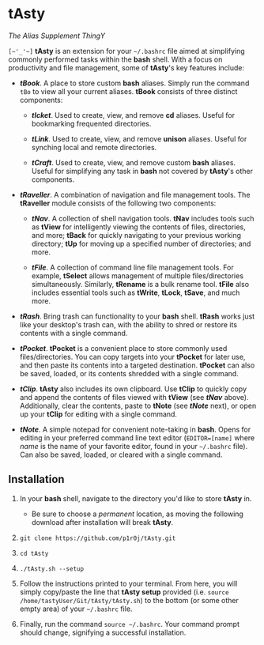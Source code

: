 # tAsty

*The Alias Supplement ThingY*

`[~'_'~]` **tAsty** is an extension for your `~/.bashrc` file aimed at simplifying commonly performed tasks within the **bash** shell. With a focus on productivity and file management, some of **tAsty**'s key features include:

*   ***tBook***. A place to store custom **bash** aliases. Simply run the command `tBo` to view all your current aliases. **tBook** consists of three distinct components:

    *   ***tIcket***. Used to create, view, and remove **cd** aliases. Useful for bookmarking frequented directories.

    *   ***tLink***. Used to create, view, and remove **unison** aliases. Useful for synching local and remote directories.

    *   ***tCraft***. Used to create, view, and remove custom **bash** aliases. Useful for simplifying any task in **bash** not covered by **tAsty**'s other components.

*   ***tRaveller***. A combination of navigation and file management tools. The **tRaveller** module consists of the following two components:

    *   ***tNav***. A collection of shell navigation tools. **tNav** includes tools such as **tView** for intelligently viewing the contents of files, directories, and more; **tBack** for quickly navigating to your previous working directory; **tUp** for moving up a specified number of directories; and more.

    * ***tFile***. A collection of command line file management tools. For example, **tSelect** allows management of multiple files/directories simultaneously. Similarly, **tRename** is a bulk rename tool. **tFile** also includes essential tools such as **tWrite**, **tLock**, **tSave**, and much more.

*   ***tRash***. Bring trash can functionality to your **bash** shell. **tRash** works just like your desktop's trash can, with the ability to shred or restore its contents with a single command.

*   ***tPocket***. **tPocket** is a convenient place to store commonly used files/directories. You can copy targets into your **tPocket** for later use, and then paste its contents into a targeted destination. **tPocket** can also be saved, loaded, or its contents shredded with a single command.

*   ***tClip***. **tAsty** also includes its own clipboard. Use **tClip** to quickly copy and append the contents of files viewed with **tView** (see ***tNav*** above). Additionally, clear the contents, paste to **tNote** (see ***tNote*** next), or open up your **tClip** for editing with a single command.

*   ***tNote***. A simple notepad for convenient note-taking in **bash**. Opens for editing in your preferred command line text editor (`EDITOR=[name]` where *name* is the name of your favorite editor, found in your `~/.bashrc` file). Can also be saved, loaded, or cleared with a single command.

## Installation

1.  In your **bash** shell, navigate to the directory you'd like to store **tAsty** in.

    *   Be sure to choose a *permanent* location, as moving the following download after installation will break **tAsty**.

1.  `git clone https://github.com/p1r0j/tAsty.git`

2.  `cd tAsty`

3.  `./tAsty.sh --setup`

4.  Follow the instructions printed to your terminal. From here, you will simply copy/paste the line that **tAsty setup** provided (i.e. `source /home/tastyUser/Git/tAsty/tAsty.sh`) to the bottom (or some other empty area) of your `~/.bashrc` file.

5.  Finally, run the command `source ~/.bashrc`. Your command prompt should change, signifying a successful installation.


